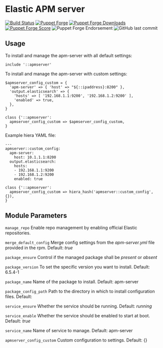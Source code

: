 Elastic APM server
==================

[![Build Status](https://travis-ci.com/kobybr/puppet-apmserver.svg)](https://travis-ci.com/kobybr/puppet-apmserver)
[![Puppet Forge](https://img.shields.io/puppetforge/v/kobybr/apmserver.svg)](https://forge.puppetlabs.com/kobybr/apmserver)
[![Puppet Forge Downloads](https://img.shields.io/puppetforge/dt/kobybr/apmserver.svg)](https://forge.puppetlabs.com/kobybr/apmserver)
[![Puppet Forge Score](https://img.shields.io/puppetforge/f/kobybr/apmserver.svg?style=flat)](https://forge.puppet.com/kobybr/apmserver/scores)
![Puppet Forge Endorsement](https://img.shields.io/puppetforge/e/kobybr/apmserver.svg?style=flat)
![GitHub last commit](https://img.shields.io/github/last-commit/kobybr/puppet-apmserver.svg?style=flat)

Usage
-----

To install and manage the apm-server with all default settings:
```puppet
include '::apmserver'
```

To install and manage the apm-server with custom settings:
```puppet
$apmserver_config_custom = {
  'apm-server' => { 'host' => "${::ipaddress}:8200" },
  'output.elasticsearch' => {
    'hosts' => [ '192.168.1.1:9200', '192.168.1.2:9200' ],
    'enabled' => true,
  },
}

class {'::apmserver':
  apmserver_config_custom => $apmserver_config_custom,
}
```

Example hiera YAML file:
```hiera_hash
---
apmserver::custom_config:
  apm-server:
    host: 10.1.1.1:8200
  output.elasticsearch:
    hosts:
    - 192.168.1.1:9200
    - 192.168.1.2:9200
    enabled: true
```
```puppet
class {'::apmserver':
  apmserver_config_custom => hiera_hash('apmserver::custom_config', {}),
}
```

Module Parameters
-----------------

`manage_repo`
Enable repo management by enabling official Elastic repositories.

`merge_default_config`
Merge config settings from the *apm-server.yml* file provided in the rpm.  Default: *true*

`package_ensure`
Control if the managed package shall be *present* or *absent*

`package_version`
To set the specific version you want to install.  Default: 6.5.4-1

`package_name`
Name of the package to install.  Default: apm-server

`package_config_path`
Path to the directory in which to install configuration files.  Default: <OS dependent>

`service_ensure`
Whether the service should be running.  Default: *running*

`service_enable`
Whether the service should be enabled to start at boot.  Default: *true*

`service_name`
Name of service to manage.  Default: apm-server

`apmserver_config_custom`
Custom configuration to settings.  Default: {}
